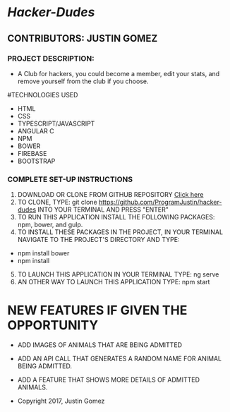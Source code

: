 # _Hacker-Dudes_

## CONTRIBUTORS: **JUSTIN GOMEZ**

### PROJECT DESCRIPTION:
* A Club for hackers, you could become a member, edit your stats, and remove yourself from the club if you choose.

#TECHNOLOGIES USED

* HTML
* CSS
* TYPESCRIPT/JAVASCRIPT
* ANGULAR C
* NPM
* BOWER
* FIREBASE
* BOOTSTRAP

### COMPLETE SET-UP INSTRUCTIONS

1. DOWNLOAD OR CLONE FROM GITHUB REPOSITORY [Click here](https://github.com/ProgramJustin/hacker-dudes)
2. TO CLONE, TYPE: git clone https://github.com/ProgramJustin/hacker-dudes INTO YOUR TERMINAL AND PRESS "ENTER"
3. TO RUN THIS APPLICATION INSTALL THE FOLLOWING PACKAGES: npm, bower, and gulp.
4. TO INSTALL THESE PACKAGES IN THE PROJECT, IN YOUR TERMINAL NAVIGATE TO THE PROJECT'S DIRECTORY AND TYPE:
* npm install bower
* npm install
5. TO LAUNCH THIS APPLICATION IN YOUR TERMINAL TYPE: ng serve
6. AN OTHER WAY TO LAUNCH THIS APPLICATION TYPE: npm start

# NEW FEATURES IF GIVEN THE OPPORTUNITY
* ADD IMAGES OF ANIMALS THAT ARE BEING ADMITTED
* ADD AN API CALL THAT GENERATES A RANDOM NAME FOR ANIMAL BEING ADMITTED.
* ADD A FEATURE THAT SHOWS MORE DETAILS OF ADMITTED ANIMALS.

* Copyright 2017, Justin Gomez
